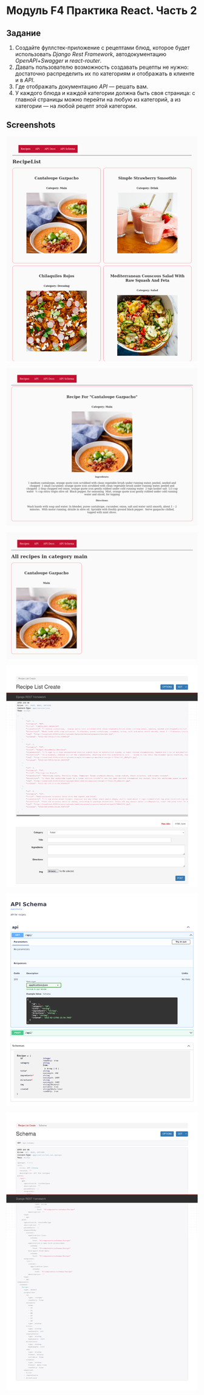 # Модуль F4 Практика React. Часть 2

## Задание

1. Создайте фуллстек-приложение с рецептами блюд, которое будет использовать _Django Rest Framework_, автодокументацию _OpenAPI_+_Swagger_ и _react-router_.
2. Давать пользователю возможность создавать рецепты не нужно: достаточно распределить их по категориям и отображать в клиенте и в _API_.
3. Где отображать документацию _API_ — решать вам.
4. У каждого блюда и каждой категории должна быть своя страница: с главной страницы можно перейти на любую из категорий, а из категории — на любой рецепт этой категории.

## Screenshots

![Screenshot 1](./pix/F4_1.png)

![Screenshot 2](./pix/F4_2.png)

![Screenshot 3](./pix/F4_3.png)

![Screenshot 4](./pix/F4_4.png)

![Screenshot 5](./pix/F4_5.png)

![Screenshot 6](./pix/F4_6.png)
